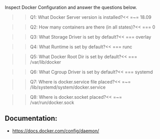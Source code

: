 
Inspect Docker Configuration and answer the questions below.

>>Q1: What Docker Server version is installed?<<
=~= 18.09

>>Q2: How many containers are there (in all states)?<<
=== 0

>>Q3: What Storage Driver is set by default?<<
=== overlay

>>Q4: What Runtime is set by default?<<
=== runc

>>Q5: What Docker Root Dir is set by default?<<
=== /var/lib/docker

>>Q6: What Cgroup Driver is set by default?<<
=== systemd

>>Q7: Where is docker.service file placed?<<
=~= /lib/systemd/system/docker.service

>>Q8: Where is docker.socket placed?<<
=~= /var/run/docker.sock

## Documentation:
- https://docs.docker.com/config/daemon/
